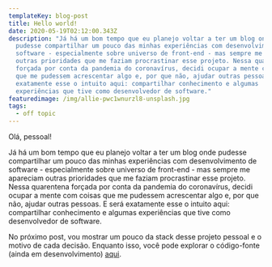 ```yaml
---
templateKey: blog-post
title: Hello world!
date: 2020-05-19T02:12:00.343Z
description: "Já há um bom tempo que eu planejo voltar a ter um blog onde
  pudesse compartilhar um pouco das minhas experiências com desenvolvimento de
  software - especialmente sobre universo de front-end - mas sempre me apareciam
  outras prioridades que me faziam procrastinar esse projeto. Nessa quarentena
  forçada por conta da pandemia do coronavírus, decidi ocupar a mente com coisas
  que me pudessem acrescentar algo e, por que não, ajudar outras pessoas. E será
  exatamente esse o intuito aqui: compartilhar conhecimento e algumas
  experiências que tive como desenvolvedor de software."
featuredimage: /img/allie-pwc1wnurzl8-unsplash.jpg
tags:
  - off topic
---
```

Olá, pessoal!

Já há um bom tempo que eu planejo voltar a ter um blog onde pudesse compartilhar um pouco das minhas experiências com desenvolvimento de software - especialmente sobre universo de front-end - mas sempre me apareciam outras prioridades que me faziam procrastinar esse projeto. Nessa quarentena forçada por conta da pandemia do coronavírus, decidi ocupar a mente com coisas que me pudessem acrescentar algo e, por que não, ajudar outras pessoas. E será exatamente esse o intuito aqui: compartilhar conhecimento e algumas experiências que tive como desenvolvedor de software.

No próximo post, vou mostrar um pouco da stack desse projeto pessoal e o motivo de cada decisão. Enquanto isso, você pode explorar o código-fonte (ainda em desenvolvimento) [aqui](https://github.com/samwx/samuel-martins-v2).